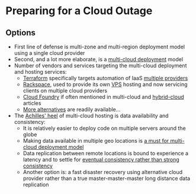 # Preparing for a Cloud Outage

## Options

* First line of defense is multi-zone and multi-region deployment model using a single cloud provider
* Second, and a lot more elaborate, is a [multi-cloud deployment](https://www.networkworld.com/article/3237184/cloud-computing/the-benefits-of-multi-cloud-computing.html) model
* Number of vendors and services targeting the multi-cloud deployment and hosting services:
  * [Terraform](https://www.terraform.io/) specifically targets automation of IaaS [multiple providers](https://www.terraform.io/docs/providers/)
  * [Rackspace](https://www.rackspace.com/cloud/multi-cloud), used to provide its own [VPS](https://www.a2hosting.com/blog/virtual-private-servers/) hosting and now servicing clients on multiple cloud providers
  * [Cloud Foundry](https://www.gartner.com/reviews/market/application-platforms-reviews/vendor/pivotal/product/pivotal-cloud-foundry) if often mentioned in multi-cloud and [hybrid-cloud](https://www.interoute.com/what-hybrid-cloud) articles
  * [More alternatives](https://www.g2crowd.com/products/cloud-foundry/competitors/alternatives) are readily available...
* The [Achilles' heel](https://en.wikipedia.org/wiki/Achilles%27_heel) of multi-cloud hosting is data availability and consistency:
  * It is relatively easier to deploy code on multiple servers around the globe
  * Making data available in multiple geo locations is [a must for multi-cloud deployment model](http://www.datacenterknowledge.com/archives/2017/02/21/multi-cloud-wont-work-without-replication-how-do-we-get-there)
  * Data replication between remote locations is bound to experience a latency and to settle for [eventual consistency rather than strong consistency](https://hackernoon.com/eventual-vs-strong-consistency-in-distributed-databases-282fdad37cf7)
  * Another option is: a fast disaster recovery using alternative cloud provider rather than a true master-master-master long distance data replication
